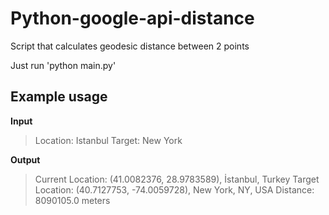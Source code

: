 
# Python-google-api-distance
Script that calculates geodesic distance between 2 points

Just run 'python main.py'

## Example usage ##

 **Input**
>Location: Istanbul
Target: New York

**Output**
>Current Location: (41.0082376, 28.9783589), İstanbul, Turkey
Target Location: (40.7127753, -74.0059728), New York, NY, USA
Distance: 8090105.0 meters
